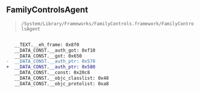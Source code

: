 ## FamilyControlsAgent

> `/System/Library/Frameworks/FamilyControls.framework/FamilyControlsAgent`

```diff

   __TEXT.__eh_frame: 0x8f0
   __DATA_CONST.__auth_got: 0xf10
   __DATA_CONST.__got: 0x650
-  __DATA_CONST.__auth_ptr: 0x570
+  __DATA_CONST.__auth_ptr: 0x580
   __DATA_CONST.__const: 0x20c8
   __DATA_CONST.__objc_classlist: 0x48
   __DATA_CONST.__objc_protolist: 0xa8

```
